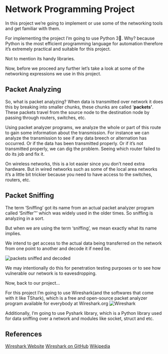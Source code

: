 ﻿# **Network Programming Project**

In this project we’re going to implement or use some of the networking tools and get familiar with them.

For implementing the project I’m going to use Python 3🐍. Why? because Python is the most efficient programming language for automation therefore it’s extremely practical and suitable for this project.

Not to mention its handy libraries.

Now, before we proceed any further let’s take a look at some of the networking expressions we use in this project.

## **Packet Analyzing**

So, what is packet analyzing? When data is transmitted over network it does this by breaking into smaller chunks, these chunks are called ‘**packets’**. These packets travel from the source node to the destination node by passing through routers, switches, etc.

Using packet analyzer programs, we analyze the whole or part of this route to gain some information about the transmission. For instance we can analyze the transmission to see if any data breech or alternation has occurred. Or if the data has been transmitted properly. Or if it’s not transmitted properly, we can dig the problem. Seeing which router failed to do its job and fix it.

On wireless networks, this is a lot easier since you don’t need extra hardware. But in wired networks such as some of the local area networks it’s a little bit trickier because you need to have access to the switches, routers, etc.

## **Packet Sniffing**

The term ‘Sniffing’ got its name from an actual packet analyzer program called ‘Sniffer™’ which was widely used in the older times. So sniffing is analyzing in a sort.

But when we are using the term ‘sniffing’, we mean exactly what its name implies.

We intend to get access to the actual data being transferred on the network from one point to another and decode it if need be.

![packets sniffed and decoded](https://upload.wikimedia.org/wikipedia/commons/9/94/Wireshark_Example_Decode.png)

We may intentionally do this for penetration testing purposes or to see how vulnerable our network is to eavesdropping.

Now, back to our project…

For this project I’m going to use Wireshark(and the softwares that come with it like TShark), which is a free and open-source packet analyzer program available for everybody at Wireshark.org
![Wireshark](https://www.wireshark.org/docs/wsug_html_chunked/wsug_graphics/ws-time-reference.png)

Additionally, I’m going to use Pyshark library, which is a Python library used for data sniffing over a network and modules like socket, struct and etc.

## References
[Wireshark Website](wireshark.org)
[Wireshark on GitHub](https://github.com/wireshark/wireshark)
[Wikipedia](https://en.wikipedia.org/wiki/Packet_analyzer)

